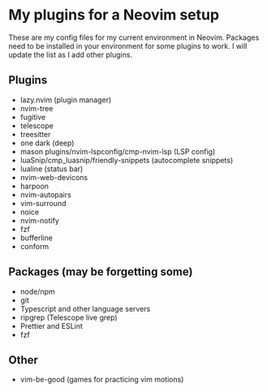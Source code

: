 # My plugins for a Neovim setup

These are my config files for my current environment in Neovim. Packages need to be installed in your environment for some plugins to work. I will update the list as I add other plugins.

## Plugins

- lazy.nvim (plugin manager)
- nvim-tree
- fugitive
- telescope
- treesitter
- one dark (deep)
- mason plugins/nvim-lspconfig/cmp-nvim-lsp (LSP config)
- luaSnip/cmp_luasnip/friendly-snippets (autocomplete snippets)
- lualine (status bar)
- nvim-web-devicons
- harpoon
- nvim-autopairs
- vim-surround
- noice
- nvim-notify
- fzf
- bufferline
- conform

## Packages (may be forgetting some)

- node/npm
- git
- Typescript and other language servers
- ripgrep (Telescope live grep)
- Prettier and ESLint
- fzf

## Other

- vim-be-good (games for practicing vim motions)

